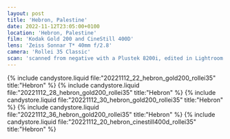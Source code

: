 ```yaml
---
layout: post
title: 'Hebron, Palestine'
date: 2022-11-12T23:05:00+0100
location: 'Hebron, Palestine'
film: 'Kodak Gold 200 and CineStill 400D'
lens: 'Zeiss Sonnar T* 40mm f/2.8'
camera: 'Rollei 35 Classic'
scan: 'scanned from negative with a Plustek 8200i, edited in Lightroom'
---
```


{% include candystore.liquid file:"20221112_22_hebron_gold200_rollei35" title:"Hebron" %}
{% include candystore.liquid file:"20221112_28_hebron_gold200_rollei35" title:"Hebron" %}
{% include candystore.liquid file:"20221112_30_hebron_gold200_rollei35" title:"Hebron" %}
{% include candystore.liquid file:"20221112_36_hebron_gold200_rollei35" title:"Hebron" %}
{% include candystore.liquid file:"20221112_20_hebron_cinestill400d_rollei35" title:"Hebron" %}

